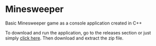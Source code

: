 # Minesweeper
Basic Minesweeper game as a console application created in C++

To download and run the application, go to the releases section or just simply [click here](https://github.com/Benediximuss/Minesweeper/releases/tag/release_build). Then download and extract the zip file.

